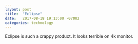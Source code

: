 ```yaml
---
layout: post
title:  "Eclipse"
date:   2017-08-18 19:13:00 -07002
categories: technology
---
```


Eclipse is such a crappy product. It looks terrible on 4k monitor.
